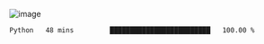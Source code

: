 ![image](https://github.com/Malix-Floof/Malix-Floof/assets/101697781/1a53d46e-a259-4123-8686-edc1e74c92bd)

<!--START_SECTION:waka-->

```txt
Python   48 mins         █████████████████████████   100.00 %
```

<!--END_SECTION:waka-->
